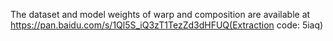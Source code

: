The dataset and model weights of warp and composition are available at https://pan.baidu.com/s/1Ql5S_iQ3zT1TezZd3dHFUQ(Extraction code: 5iaq)
